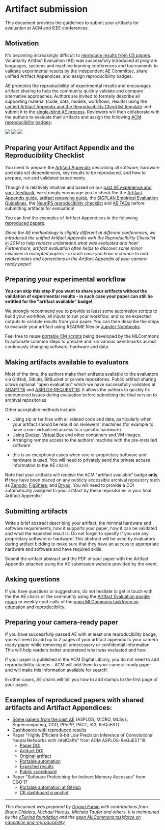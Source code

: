 # Artifact submission

This document provides the guidelines to submit your artifacts for evaluation at ACM and IEEE conferences.



## Motivation


It's becoming increasingly difficult to [reproduce results from CS papers](https://learning.acm.org/techtalks/reproducibility). 
Voluntarily Artifact Evaluation (AE) was successfully introduced
at program languages, systems and machine learning conferences and tournaments 
to validate experimental results by the independent AE Committee, share unified Artifact Appendices, 
and assign reproducibility badges.


AE promotes the reproducibility of experimental results 
and encourages artifact sharing to help the community quickly validate and compare alternative approaches.
Authors are invited to formally describe all supporting material (code, data, models, workflows, results) 
using the [unified Artifact Appendix and the Reproducibility Checklist template](checklist.md)
and submit it to the [single-blind AE process](reviewing.md).
Reviewers will then collaborate with the authors to evaluate their artifacts and assign the following
[ACM reproducibility badges](https://www.acm.org/publications/policies/artifact-review-and-badging-current):

 
![](https://www.acm.org/binaries/content/gallery/acm/publications/replication-badges/artifacts_available_dl.jpg)
![](https://www.acm.org/binaries/content/gallery/acm/publications/replication-badges/artifacts_evaluated_functional_dl.jpg)
![](https://www.acm.org/binaries/content/gallery/acm/publications/replication-badges/results_reproduced_dl.jpg)



## Preparing your Artifact Appendix and the Reproducibility Checklist


You need to prepare the [Artifact Appendix](https://github.com/ctuning/ck-artifact-evaluation/blob/master/wfe/artifact-evaluation/templates/ae.tex")
describing all software, hardware and data set dependencies, key results to be reproduced, and how to prepare, run and validated experiments.

Though it is relatively intuitive and based on our 
[past AE experience and your feedback](https://cTuning.org/ae/prior_ae.html), 
we strongly encourage you to check the 
the [Artifact Appendix guide](checklist.md),
[artifact reviewing guide](reviewing.md),
the [SIGPLAN Empirical Evaluation Guidelines](https://www.sigplan.org/Resources/EmpiricalEvaluation),
the [NeurIPS reproducibility checklist](https://www.cs.mcgill.ca/~jpineau/ReproducibilityChecklist.pdf)
and [AE FAQs](faq.md) before submitting artifacts for evaluation!

You can find the examples of Artifact Appendices 
in the following [reproduced papers](https://cKnowledge.io/reproduced-papers).

 
*Since the AE methodology is slightly different at different conferences, we introduced the unified Artifact Appendix
 with the Reproducibility Checklist in 2014 to help readers understand what was evaluated and how! 
 Furthermore, artifact evaluation often helps to discover some minor mistakes in accepted papers -
 in such case you have a chance to add related notes and corrections
 in the Artifact Appendix of your camera-ready paper!*



## Preparing your experimental workflow


**You can skip this step if you want to share your artifacts without the validation of experimental results - 
 in such case your paper can still be entitled for the "artifact available" badge!**

We strongly recommend you to provide at least some automation scripts to build your workflow, 
all inputs to run your workflow, and some expected outputs to validate results from your paper.
You can then describe the steps to evaluate your artifact 
using README files or [Jupyter Notebooks](https://jupyter.org "https://jupyter.org").

Feel free to reuse [portable CM scripts](https://github.com/mlcommons/ck/tree/master/cm-mlops/script) 
being developed by the MLCommons to automate common steps to prepare and run various benchmarks 
across continously changing software, hardware and data.


## Making artifacts available to evaluators


Most of the time, the authors make their artifacts available to the evaluators via GitHub,
GitLab, BitBucket or private repositories. Public artifact sharing allows
optional "open evaluation" which we have successfully validated at [ADAPT'16]( https://adapt-workshop.org)
and [ASPLOS-REQUEST'18](https://cknowledge.io/c/event/request-reproducible-benchmarking-tournament).
It allows the authors to quickly fix encountered issues during evaluation
before submitting the final version to archival repositories.


Other acceptable methods include:
* Using zip or tar files with all related code and data, particularly when your artifact
 should be rebuilt on reviewers' machines (for example to have a non-virtualized access to a specific hardware).
* Using [Docker](https://www.docker.com "https://www.docker.com"), [Virtual Box](https://www.virtualbox.org "https://www.virtualbox.org") and other containers and VM images.
* Arranging remote access to the authors' machine with the pre-installed software 
 - this is an exceptional cases when rare or proprietary software and hardware is used.
 You will need to privately send the private access information to the AE chairs.


Note that your artifacts will receive the ACM "artifact available" badge
**only if** they have been placed on any publicly accessible archival repository
such as [Zenodo](https://zenodo.org "https://zenodo.org"), [FigShare](https://figshare.com "https://figshare.com"),
and [Dryad](http://datadryad.org "http://datadryad.org"). 
You will need to provide a DOI automatically assigned to your artifact by these repositories 
in your final Artifact Appendix!





## Submitting artifacts




Write a brief abstract describing your artifact, the minimal hardware and software requirements, 
how it supports your paper, how it can be validated and what the expected result is. 
Do not forget to specify if you use any proprietary software or hardware!
This abstract will be used by evaluators during artifact bidding to make sure that
they have an access to appropriate hardware and software and have required skills.


Submit the artifact abstract and the PDF of your paper with the Artifact Appendix attached 
using the AE submission website provided by the event.






## Asking questions


 If you have questions or suggestions, 
 do not hesitate to get in touch with the the AE chairs or the community using 
 the [Artifact Evaluation google group](https://groups.google.com/forum/#!forum/artifact-evaluation)
 or weekly conf-calls of the [open MLCommons taskforce on education and reproducibility](https://github.com/mlcommons/ck/blob/master/docs/mlperf-education-workgroup.md).


## Preparing your camera-ready paper

If you have successfully passed AE with at least one reproducibility badge, 
you will need to add up to 2 pages of your artifact appendix 
to your camera ready paper while removing all unnecessary or confidential information. 
This will help readers better understand what was evaluated and how.


If your paper is published in the ACM Digital Library,
you do not need to add reproducibility stamps - ACM will add them to your camera-ready paper
and will make this information available for search!

In other cases, AE chairs will tell you how to add stamps to the first page of your paper.




## Examples of reproduced papers with shared artifacts and Artifact Appendices:



* [Some papers from the past AE](https://cKnowledge.io/?q=%22reproduced-papers%22) (ASPLOS, MICRO, MLSys, Supercomputing, CGO, PPoPP, PACT, IA3, ReQuEST)
* [Dashboards with reproduced results](https://cKnowledge.io/?q=%22reproduced-results%22)
* Paper "Highly Efficient 8-bit Low Precision Inference of Convolutional Neural Networks with IntelCaffe" from ACM ASPLOS-ReQuEST'18  
  * [Paper DOI](https://doi.org/10.1145/3229762.3229763)
  * [Artifact DOI](https://doi.org/10.1145/3229769)
  * [Original artifact](https://github.com/intel/caffe/wiki/ReQuEST-Artifact-Installation-Guide)
  * [Portable automation](https://github.com/ctuning/ck-request-asplos18-caffe-intel)
  * [Expected results](https://github.com/ctuning/ck-request-asplos18-results-caffe-intel)
  * [Public scoreboard](https://cKnowledge.io/result/pareto-efficient-ai-co-design-tournament-request-acm-asplos-2018)
* Paper "Software Prefetching for Indirect Memory Accesses" from CGO'17  
  * [Portable automation at GitHub](https://github.com/SamAinsworth/reproduce-cgo2017-paper)
  * [CK dashboard snapshot](https://github.com/SamAinsworth/reproduce-cgo2017-paper/files/618737/ck-aarch64-dashboard.pdf)




----

*This document was prepared by [Grigori Fursin](https://cKnowledge.io/@gfursin "https://cKnowledge.io/@gfursin")
 with contributions from [Bruce Childers](https://people.cs.pitt.edu/~childers "https://people.cs.pitt.edu/~childers"), 
 [Michael Heroux](https://www.sandia.gov/~maherou "https://www.sandia.gov/~maherou"), 
 [Michela Taufer](https://gcl.cis.udel.edu/personal/taufer/ "https://gcl.cis.udel.edu/personal/taufer/") and others.
 It is maintained by the [cTuning foundation](https://cTuning.org/ae) and the 
 [open MLCommons taskforce on education and reproducibility](https://github.com/mlcommons/ck/blob/master/docs/mlperf-education-workgroup.md).*
